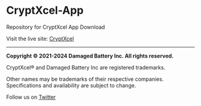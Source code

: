 # CryptXcel-App
Repository for CryptXcel App Download

Visit the live site: [CryptXcel](https://cryptxcel.github.io/CryptXcel)


---

**Copyright &copy; 2021-2024 Damaged Battery Inc. All rights reserved.**

CryptXcel&reg; and Damaged Battery Inc are registered trademarks.

Other names may be trademarks of their respective companies. Specifications and availability are subject to change.

Follow us on [Twitter](https://twitter.com/CryptXcel)
